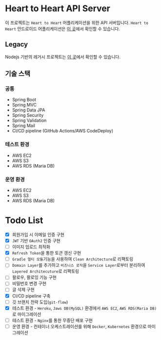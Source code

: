 # Heart to Heart API Server
이 프로젝트는 `Heart to Heart` 어플리케이션을 위한 API 서버입니다. `Heart to Heart` 안드로이드 어플리케이션은 [이 곳](https://github.com/yologger/heart-to-heart-android)에서 확인할 수 있습니다.

## Legacy
Nodejs 기반의 레거시 프로젝트는 [이 곳](https://github.com/yologger/heart-to-heart-nodejs)에서 확인할 수 있습니다.

## 기술 스택

### 공통
- Spring Boot
- Spring MVC
- Spring Data JPA
- Spring Security
- Spring Validation
- Spring Mail
- CI/CD pipeline (GitHub Actions/AWS CodeDeploy)

### 테스트 환경
- AWS EC2
- AWS S3
- AWS RDS (Maria DB)

### 운영 환경
- AWS EC2
- AWS S3
- AWS RDS (Maria DB)

# Todo List
- [x] 회원가입 시 이메일 인증 구현
- [x] `JWT` 기반 `OAuth2` 인증 구현
- [ ] 이미지 업로드 최적화
- [x] `Refresh Token`을 통한 토큰 갱신 구현
- [ ] `Gradle 멀티 모듈`기능을 사용하여 `Clean Architecture`로 리팩토링
- [ ] `Domain Layer`를 추가하고 `비즈니스 로직`을 `Service Layer`로부터 분리하여 `Layered Architecuture`로 리팩토링
- [ ] 팔로우, 팔로잉 기능 구현
- [ ] 비밀번호 변경 구현
- [ ] 글 삭제 구현
- [x] CI/CD pipeline 구축
- [ ] 깃 브랜치 전략 도입(`git-flow`)
- [x] 테스트 환경 - `Heroku`, `Jaws DB(MySQL)` 환경에서 `AWS EC2`, `AWS RDS(Maria DB)`로 마이그레이션
- [ ] 테스트 환경 - `Nginx`를 통한 무중단 배포 구현
- [ ] 운영 환경 - 컨테이너 오케스트레이션를 위해 `Docker`, `Kubernetes` 환경으로 마이그레이션